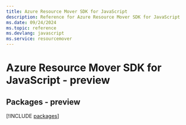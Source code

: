 ```yaml
---
title: Azure Resource Mover SDK for JavaScript
description: Reference for Azure Resource Mover SDK for JavaScript
ms.date: 09/24/2024
ms.topic: reference
ms.devlang: javascript
ms.service: resourcemover
---
```

# Azure Resource Mover SDK for JavaScript - preview
## Packages - preview
[!INCLUDE [packages](resource-mover-index.md)]